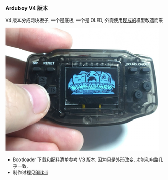 ### Arduboy V4 版本
V4 版本分成两块板子, 一个是底板, 一个是 OLED, 外壳使用[现成的]((https://s.taobao.com/search?q=%E8%BF%B7%E4%BD%A0%E4%BF%84%E7%BD%97%E6%96%AF%E6%96%B9%E5%9D%97&type=p&tmhkh5=&from=sea_1_searchbutton&catId=100&spm=a2141.241046-cn.searchbar.d_2_searchbox))模型改造而来

  <img width="480" src="doc/arduboy4.png"/>
  
* Bootloader 下载和配料清单参考 V3 版本. 因为只是外形改变, 功能和电路几乎一致. 
* 制作过程见[Bilibili](https://www.bilibili.com/video/BV1QK4y1H7EQ)
